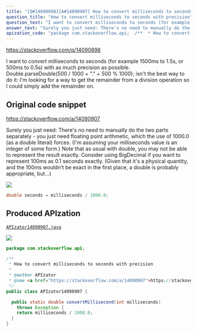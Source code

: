 ```yaml
---
title: "[Q#14090898][A#14090907] How to convert milliseconds to seconds with precision"
question_title: "How to convert milliseconds to seconds with precision"
question_text: "I want to convert milliseconds to seconds (for example 1500ms to 1.5s, or 500ms to 0.5s) with as much precision as possible. Double.parseDouble(500 / 1000 + \".\" + 500 % 1000); isn't the best way to do it: I'm looking for a way to get the remainder from a division operation so I could simply add the remainder on."
answer_text: "Surely you just need: There's no need to manually do the two parts separately - you just need floating point arithmetic, which the use of 1000.0 (as a double literal) forces. (I'm assuming your milliseconds value is an integer of some form.) Note that as usual with double, you may not be able to represent the result exactly. Consider using BigDecimal if you want to represent 100ms as 0.1 seconds exactly. (Given that it's a physical quantity, and the 100ms wouldn't be exact in the first place, a double is probably appropriate, but...)"
apization_code: "package com.stackoverflow.api;  /**  * How to convert milliseconds to seconds with precision  *  * @author APIzator  * @see <a href=\"https://stackoverflow.com/a/14090907\">https://stackoverflow.com/a/14090907</a>  */ public class APIzator14090907 {    public static double convertMillisecond(int milliseconds)     throws Exception {     return milliseconds / 1000.0;   } }"
---
```


https://stackoverflow.com/q/14090898

I want to convert milliseconds to seconds (for example 1500ms to 1.5s, or 500ms to 0.5s) with as much precision as possible.
Double.parseDouble(500 / 1000 + &quot;.&quot; + 500 % 1000); isn&#x27;t the best way to do it: I&#x27;m looking for a way to get the remainder from a division operation so I could simply add the remainder on.



## Original code snippet

https://stackoverflow.com/a/14090907

Surely you just need:
There&#x27;s no need to manually do the two parts separately - you just need floating point arithmetic, which the use of 1000.0 (as a double literal) forces. (I&#x27;m assuming your milliseconds value is an integer of some form.)
Note that as usual with double, you may not be able to represent the result exactly. Consider using BigDecimal if you want to represent 100ms as 0.1 seconds exactly. (Given that it&#x27;s a physical quantity, and the 100ms wouldn&#x27;t be exact in the first place, a double is probably appropriate, but...)

<div class="code-logo"><img src="/stackoverflow.png" /></div>

```java
double seconds = milliseconds / 1000.0;
```

## Produced APIzation

[`APIzator14090907.java`](https://github.com/pasqualesalza/apization/raw/main/data/search/APIzator14090907.java)

<div class="code-logo"><img src="/apizator.png" /></div>

```java
package com.stackoverflow.api;

/**
 * How to convert milliseconds to seconds with precision
 *
 * @author APIzator
 * @see <a href="https://stackoverflow.com/a/14090907">https://stackoverflow.com/a/14090907</a>
 */
public class APIzator14090907 {

  public static double convertMillisecond(int milliseconds)
    throws Exception {
    return milliseconds / 1000.0;
  }
}

```
